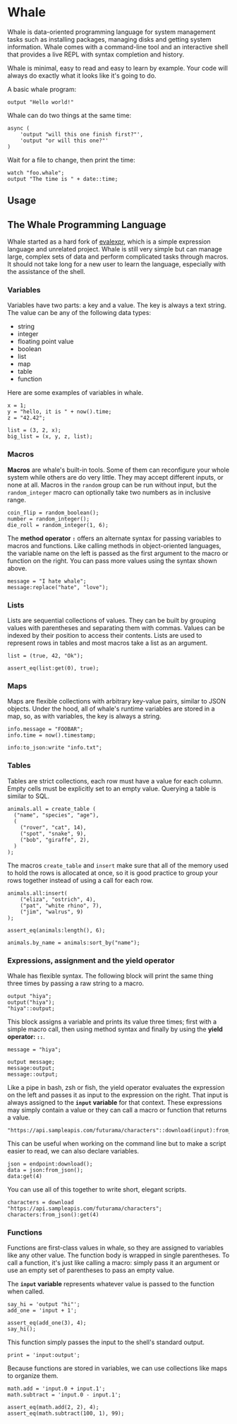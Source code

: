 # Whale

Whale is data-oriented programming language for system management tasks such as
installing packages, managing disks and getting system information. Whale comes
with a command-line tool and an interactive shell that provides a live REPL with
syntax completion and history.

Whale is minimal, easy to read and easy to learn by example. Your code will
always do exactly what it looks like it's going to do.

A basic whale program:

```whale
output "Hello world!"
```

Whale can do two things at the same time:

```whale
async (
    'output "will this one finish first?"',
    'output "or will this one?"'
)
```

Wait for a file to change, then print the time:

```whale
watch "foo.whale";
output "The time is " + date::time;
```

## Usage

## The Whale Programming Language

Whale started as a hard fork of [evalexpr], which is a simple expression
language and unrelated project. Whale is still very simple but can manage
large, complex sets of data and perform complicated tasks through macros. It
should not take long for a new user to learn the language, especially with the
assistance of the shell.

### Variables

Variables have two parts: a key and a value. The key is always a text string.
The value can be any of the following data types:

- string
- integer
- floating point value
- boolean
- list
- map
- table
- function

Here are some examples of variables in whale.

```whale
x = 1;
y = "hello, it is " + now().time;
z = "42.42";

list = (3, 2, x);
big_list = (x, y, z, list);
```

### Macros

**Macros** are whale's built-in tools. Some of them can reconfigure your whole
system while others are do very little. They may accept different inputs, or
none at all. Macros in the `random` group can be run without input, but the
`random_integer` macro can optionally take two numbers as in inclusive range.

```whale
coin_flip = random_boolean();
number = random_integer();
die_roll = random_integer(1, 6);
```

The **method operator `:`** offers an alternate syntax for passing variables to
macros and functions. Like calling methods in object-oriented languages, the
variable name on the left is passed as the first argument to the macro or
function on the right. You can pass more values using the syntax shown above.

```whale
message = "I hate whale";
message:replace("hate", "love");
```

### Lists

Lists are sequential collections of values. They can be built by grouping
values with parentheses and separating them with commas. Values can be indexed
by their position to access their contents. Lists are used to represent rows
in tables and most macros take a list as an argument.

```whale
list = (true, 42, "Ok");

assert_eq(list:get(0), true);
```

### Maps

Maps are flexible collections with arbitrary key-value pairs, similar to JSON
objects. Under the hood, all of whale's runtime variables are stored in a map,
so, as with variables, the key is always a string.

```whale
info.message = "FOOBAR";
info.time = now().timestamp;

info:to_json:write "info.txt";
```

### Tables

Tables are strict collections, each row must have a value for each column. Empty
cells must be explicitly set to an empty value. Querying a table is similar to
SQL.

```whale
animals.all = create_table (
  ("name", "species", "age"),
  (
    ("rover", "cat", 14),
    ("spot", "snake", 9),
    ("bob", "giraffe", 2),
  )
);
```

The macros `create_table` and `insert` make sure that all of the memory used to
hold the rows is allocated at once, so it is good practice to group your rows
together instead of using a call for each row.

```whale
animals.all:insert(
    ("eliza", "ostrich", 4),
    ("pat", "white rhino", 7),
    ("jim", "walrus", 9)
);

assert_eq(animals:length(), 6);

animals.by_name = animals:sort_by("name");
```

### Expressions, assignment and the yield operator

Whale has flexible syntax. The following block will print the same thing three
times by passing a raw string to a macro.

```whale
output "hiya";
output("hiya");
"hiya"::output;
```

This block assigns a variable and prints its value three times; first with
a simple macro call, then using method syntax and finally by using the  **yield
operator: `::`**.

```
message = "hiya";

output message;
message:output;
message::output;
```

Like a pipe in bash, zsh or fish, the yield operator evaluates the expression
on the left and passes it as input to the expression on the right. That input is
always assigned to the **`input` variable** for that context. These expressions
may simply contain a value or they can call a macro or function that returns
a value.

```whale
"https://api.sampleapis.com/futurama/characters"::download(input):from_json():get(4)
```

This can be useful when working on the command line but to make a script easier
to read, we can also declare variables.

```whale
json = endpoint:download();
data = json:from_json();
data:get(4)
```

You can use all of this together to write short, elegant scripts.

```whale
characters = download "https://api.sampleapis.com/futurama/characters";
characters:from_json():get(4)
```

### Functions

Functions are first-class values in whale, so they are assigned to variables
like any other value. The function body is wrapped in single parentheses. To
call a function, it's just like calling a macro: simply pass it an argument or
use an empty set of parentheses to pass an empty value.

The **`input` variable** represents whatever value is passed to the function when
called.

```whale
say_hi = 'output "hi"';
add_one = 'input + 1';

assert_eq(add_one(3), 4);
say_hi();
```

This function simply passes the input to the shell's standard output.

```whale
print = 'input:output';
```

Because functions are stored in variables, we can use collections like maps to
organize them.

```whale
math.add = 'input.0 + input.1';
math.subtract = 'input.0 - input.1';

assert_eq(math.add(2, 2), 4);
assert_eq(math.subtract(100, 1), 99);
```

[evalexpr]: https://github.com/ISibboI/evalexpr
[toolbox]: https://containertoolbx.org
[fish]: https://fishshell.com
